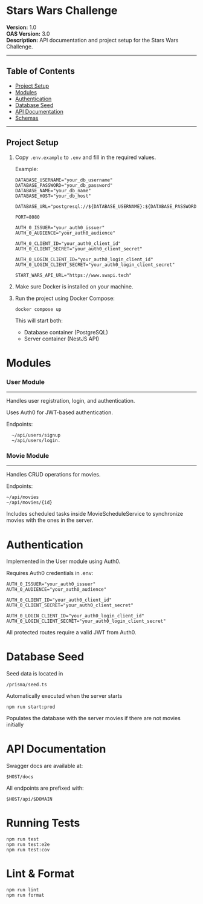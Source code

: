 # Stars Wars Challenge

**Version:** 1.0  
**OAS Version:** 3.0  
**Description:** API documentation and project setup for the Stars Wars Challenge.

---

## Table of Contents

- [Project Setup](#project-setup)  
- [Modules](#modules)  
- [Authentication](#authentication)  
- [Database Seed](#database-seed)  
- [API Documentation](#api-documentation)  
- [Schemas](#schemas)

---

## Project Setup

1. Copy `.env.example` to `.env` and fill in the required values.  

    Example:

    ```env
    DATABASE_USERNAME="your_db_username"
    DATABASE_PASSWORD="your_db_password"
    DATABASE_NAME="your_db_name"
    DATABASE_HOST="your_db_host"

    DATABASE_URL="postgresql://${DATABASE_USERNAME}:${DATABASE_PASSWORD}@${DATABASE_HOST}:5432/${DATABASE_NAME}"

    PORT=8080

    AUTH_0_ISSUER="your_auth0_issuer"
    AUTH_0_AUDIENCE="your_auth0_audience"

    AUTH_0_CLIENT_ID="your_auth0_client_id"
    AUTH_0_CLIENT_SECRET="your_auth0_client_secret"

    AUTH_0_LOGIN_CLIENT_ID="your_auth0_login_client_id"
    AUTH_0_LOGIN_CLIENT_SECRET="your_auth0_login_client_secret"

    START_WARS_API_URL="https://www.swapi.tech"
    ```

  2. Make sure Docker is installed on your machine.

  3. Run the project using Docker Compose:
      ```
      docker compose up
      ```
      This will start both:

      - Database container (PostgreSQL)
      - Server container (NestJS API)

  # Modules

  ### User Module

 ---

  Handles user registration, login, and authentication.

  Uses Auth0 for JWT-based authentication.

  Endpoints: 

      ~/api/users/signup
      ~/api/users/login.

  ### Movie Module

---

  Handles CRUD operations for movies.

  Endpoints: 
  
    ~/api/movies
    ~/api/movies/{id}

  Includes scheduled tasks inside MovieScheduleService to synchronize movies with the ones in the server.

  # Authentication

  Implemented in the User module using Auth0.

  Requires Auth0 credentials in .env:

      
    AUTH_0_ISSUER="your_auth0_issuer"
    AUTH_0_AUDIENCE="your_auth0_audience"

    AUTH_0_CLIENT_ID="your_auth0_client_id"
    AUTH_0_CLIENT_SECRET="your_auth0_client_secret"

    AUTH_0_LOGIN_CLIENT_ID="your_auth0_login_client_id"
    AUTH_0_LOGIN_CLIENT_SECRET="your_auth0_login_client_secret"
      
  All protected routes require a valid JWT from Auth0.

  # Database Seed

  Seed data is located in 

    /prisma/seed.ts

  Automatically executed when the server starts 

    npm run start:prod

  Populates the database with the server movies if there are not movies initially

  # API Documentation

Swagger docs are available at:

    $HOST/docs


All endpoints are prefixed with:

    $HOST/api/$DOMAIN

# Running Tests

    npm run test
    npm run test:e2e
    npm run test:cov


# Lint & Format

    npm run lint
    npm run format